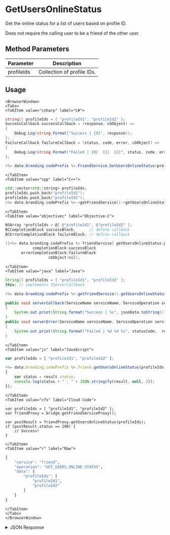 # GetUsersOnlineStatus

Get the online status for a list of users based on profile ID.

Does not require the calling user to be a friend of the other user.

<PartialServop service_name="friend" operation_name="GET_USERS_ONLINE_STATUS" />

## Method Parameters
Parameter | Description
--------- | -----------
profileIds | Collection of profile IDs.

## Usage

```mdx-code-block
<BrowserWindow>
<Tabs>
<TabItem value="csharp" label="C#">
```

```csharp
string[] profileIds = { "profileId1", "profileId2" };
SuccessCallback successCallback = (response, cbObject) =>
{
    Debug.Log(string.Format("Success | {0}", response));
};
FailureCallback failureCallback = (status, code, error, cbObject) =>
{
    Debug.Log(string.Format("Failed | {0}  {1}  {2}", status, code, error));
};

<%= data.branding.codePrefix %>.FriendService.GetUsersOnlineStatus(profileIds, successCallback, failureCallback);
```

```mdx-code-block
</TabItem>
<TabItem value="cpp" label="C++">
```

```cpp
std::vector<std::string> profileIds;
profileIds.push_back("profileId1");
profileIds.push_back("profileId2");
<%= data.branding.codePrefix %>->getFriendService()->getUsersOnlineStatus(profileIds, this);
```

```mdx-code-block
</TabItem>
<TabItem value="objectivec" label="Objective-C">
```

```objectivec
NSArray *profileIds = @[ @"profileId1", @"profileId2" ];
BCCompletionBlock successBlock;      // define callback
BCErrorCompletionBlock failureBlock; // define callback

[[<%= data.branding.codePrefix %> friendService] getUsersOnlineStatus:profileIds
            completionBlock:successBlock
       errorCompletionBlock:failureBlock
                   cbObject:nil];
```

```mdx-code-block
</TabItem>
<TabItem value="java" label="Java">
```

```java
String[] profileIds = { "profileId1", "profileId2" };
this; // implements IServerCallback

<%= data.branding.codePrefix %>.getFriendService().getUsersOnlineStatus(profileIds, this);

public void serverCallback(ServiceName serviceName, ServiceOperation serviceOperation, JSONObject jsonData)
{
    System.out.print(String.format("Success | %s", jsonData.toString()));
}
public void serverError(ServiceName serviceName, ServiceOperation serviceOperation, int statusCode, int reasonCode, String jsonError)
{
    System.out.print(String.format("Failed | %d %d %s", statusCode,  reasonCode, jsonError.toString()));
}
```

```mdx-code-block
</TabItem>
<TabItem value="js" label="JavaScript">
```

```javascript
var profileIds = [ "profileId1", "profileId2" ];

<%= data.branding.codePrefix %>.friend.getUsersOnlineStatus(profileIds, result =>
{
	var status = result.status;
	console.log(status + " : " + JSON.stringify(result, null, 2));
});
```

```mdx-code-block
</TabItem>
<TabItem value="cfs" label="Cloud Code">
```

```cfscript
var profileIds = [ "profileId1", "profileId2" ];
var friendProxy = bridge.getFriendServiceProxy();

var postResult = friendProxy.getUsersOnlineStatus(profileIds);
if (postResult.status == 200) {
    // Success!
}
```

```mdx-code-block
</TabItem>
<TabItem value="r" label="Raw">
```

```r
{
	"service": "friend",
	"operation": "GET_USERS_ONLINE_STATUS",
	"data": {
		"profileIds": [
			"profileId1",
			"profileId2"
		]
	}
}
```

```mdx-code-block
</TabItem>
</Tabs>
</BrowserWindow>
```

<details>
<summary>JSON Response</summary>

```json
{
    "status": 200,
    "data": {
        "onlineStatus": [
            {
                "isOnline": false,
                "profileId": "d841da61-a49c-43f4-9937-a97339ccf0ec",
                "userValid": true
            }
        ]
    }
}
```
</details>

